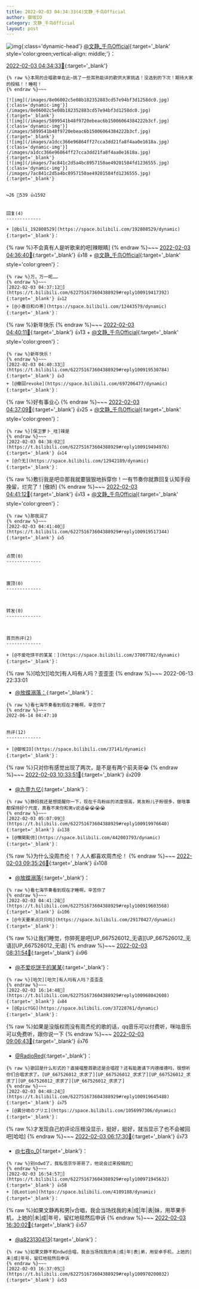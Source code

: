```yaml
---
title: 2022-02-03 04:34:33(4)文静_千鸟Official
author: 御坂IO
category: 文静_千鸟Official
layout: post
---
```


![img](/images/ac7482ed1b9a7f203dc68c0c4a77c488a27b108a.jpg){:class='dynamic-head'}
[@文静_千鸟Official](https://space.bilibili.com/667526012/dynamic){:target='_blank' style='color:green;vertical-align: middle;'}：

[2022-02-03 04:34:33🔗](https://t.bilibili.com/622751673604388929){:target='_blank'}

~~~
{% raw %}本周的合唱歌单在此~挑了一些耳熟能详的歌供大家挑选！没选到的下次！期待大家的投稿！！睡啦！
{% endraw %}~~~

[![img](/images/8e06002c5e08b182352883cd57e94bf3d1258dc0.jpg){:class='dynamic-img'}](/images/8e06002c5e08b182352883cd57e94bf3d1258dc0.jpg){:target='_blank'}
[![img](/images/5899541b48f9720ebeac6b15006064384222b3cf.jpg){:class='dynamic-img'}](/images/5899541b48f9720ebeac6b15006064384222b3cf.jpg){:target='_blank'}
[![img](/images/a1dcc366e96864ff27cca3dd21fa8f4aa0e1618a.jpg){:class='dynamic-img'}](/images/a1dcc366e96864ff27cca3dd21fa8f4aa0e1618a.jpg){:target='_blank'}
[![img](/images/7ac841c2d5a4bc8957150ae49201584fd1236555.jpg){:class='dynamic-img'}](/images/7ac841c2d5a4bc8957150ae49201584fd1236555.jpg){:target='_blank'}


↪️26 💬539 👍1592


回复(4)
-------------

+ [@bili_192808529](https://space.bilibili.com/192808529/dynamic){:target='_blank'}：
~~~
{% raw %}不会真有人是听歌来的吧[辣眼睛]
{% endraw %}~~~
[2022-02-03 04:36:40🔗](https://t.bilibili.com/622751673604388929#reply100919352000){:target='_blank'} 👍18
    + [@文静_千鸟Official](https://space.bilibili.com/667526012/dynamic){:target='_blank' style='color:green'}：
~~~
{% raw %}万，万一呢……
{% endraw %}~~~
[2022-02-03 04:37:12🔗](https://t.bilibili.com/622751673604388929#reply100919417392){:target='_blank'} 👍12
+ [@小春日和の茶](https://space.bilibili.com/12443579/dynamic){:target='_blank'}：
~~~
{% raw %}新年快乐
{% endraw %}~~~
[2022-02-03 04:40:11🔗](https://t.bilibili.com/622751673604388929#reply100919435760){:target='_blank'} 👍13
    + [@文静_千鸟Official](https://space.bilibili.com/667526012/dynamic){:target='_blank' style='color:green'}：
~~~
{% raw %}新年快乐！
{% endraw %}~~~
[2022-02-03 04:40:33🔗](https://t.bilibili.com/622751673604388929#reply100919530784){:target='_blank'} 👍3
+ [@撤回revoke](https://space.bilibili.com/697206477/dynamic){:target='_blank'}：
~~~
{% raw %}好有事业心
{% endraw %}~~~
[2022-02-03 04:37:09🔗](https://t.bilibili.com/622751673604388929#reply100919490144){:target='_blank'} 👍25
    + [@文静_千鸟Official](https://space.bilibili.com/667526012/dynamic){:target='_blank' style='color:green'}：
~~~
{% raw %}[保卫萝卜_哇]辣是
{% endraw %}~~~
[2022-02-03 04:38:02🔗](https://t.bilibili.com/622751673604388929#reply100919494976){:target='_blank'} 👍14
+ [@介无](https://space.bilibili.com/12942189/dynamic){:target='_blank'}：
~~~
{% raw %}敷衍我是吧😡那我就要狠狠地拆穿你！一有节奏你就靠回复认知手段挽留，烂完了！[傲娇]
{% endraw %}~~~
[2022-02-03 04:41:12🔗](https://t.bilibili.com/622751673604388929#reply100919602032){:target='_blank'} 👍13
    + [@文静_千鸟Official](https://space.bilibili.com/667526012/dynamic){:target='_blank' style='color:green'}：
~~~
{% raw %}那我润了
{% endraw %}~~~
[2022-02-03 04:41:40🔗](https://t.bilibili.com/622751673604388929#reply100919517344){:target='_blank'} 👍5


点赞(0)
-------------



置顶(0)
-------------



转发(0)
-------------



首页热评(2)
-------------

+ [@不爱吃饼干的某某：](https://space.bilibili.com/37007782/dynamic){:target='_blank'}：
~~~
{% raw %}[哈欠][哈欠]有人吗有人吗？歪歪歪
{% endraw %}~~~
2022-06-13 22:33:01
+ [@放蝶溺落：](https://space.bilibili.com/417359491/dynamic){:target='_blank'}：
~~~
{% raw %}看七海节奏看到现在才睡啊，辛苦你了
{% endraw %}~~~
2022-06-14 04:47:10


热评(12)
-------------

+ [@御坂IO](https://space.bilibili.com/37141/dynamic){:target='_blank'}：
~~~
{% raw %}只对你有感觉出现了两次，是不是有两个前夫哥😭
{% endraw %}~~~
[2022-02-03 10:33:51🔗](https://t.bilibili.com/622751673604388929#reply100933357472){:target='_blank'} 👍209
+ [@九壹九亿](https://space.bilibili.com/29755625/dynamic){:target='_blank'}：
~~~
{% raw %}静妈我还是想提醒你一下，现在千鸟粉丝的浓度很高，男友粉儿子粉很多，做啥事都保持好个尺度，真看不来你和男v说话😭😭😭😭
{% endraw %}~~~
[2022-02-03 05:07:09🔗](https://t.bilibili.com/622751673604388929#reply100919976640){:target='_blank'} 👍138
+ [@嘸関颩仴](https://space.bilibili.com/442003793/dynamic){:target='_blank'}：
~~~
{% raw %}为什么没周杰伦！？人人都喜欢周杰伦！
{% endraw %}~~~
[2022-02-03 09:35:26🔗](https://t.bilibili.com/622751673604388929#reply100928274160){:target='_blank'} 👍108
+ [@放蝶溺落](https://space.bilibili.com/417359491/dynamic){:target='_blank'}：
~~~
{% raw %}看七海节奏看到现在才睡啊，辛苦你了
{% endraw %}~~~
[2022-02-03 04:41:28🔗](https://t.bilibili.com/622751673604388929#reply100919603568){:target='_blank'} 👍106
+ [@今天要来点只只吗](https://space.bilibili.com/29170427/dynamic){:target='_blank'}：
~~~
{% raw %}让我们睡觉，你猝死是吧[UP_667526012_无语][UP_667526012_无语][UP_667526012_无语]
{% endraw %}~~~
[2022-02-03 08:31:54🔗](https://t.bilibili.com/622751673604388929#reply100924270544){:target='_blank'} 👍96
+ [@不爱吃饼干的某某](https://space.bilibili.com/37007782/dynamic){:target='_blank'}：
~~~
{% raw %}[哈欠][哈欠]有人吗有人吗？歪歪歪
{% endraw %}~~~
[2022-02-03 16:14:48🔗](https://t.bilibili.com/622751673604388929#reply100968042608){:target='_blank'} 👍84
+ [@EpicYGG](https://space.bilibili.com/37228761/dynamic){:target='_blank'}：
~~~
{% raw %}如果是没版权而没有周杰伦的歌的话，qq音乐可以付费听，咪咕音乐可以免费听，跟你说一下
{% endraw %}~~~
[2022-02-03 09:06:43🔗](https://t.bilibili.com/622751673604388929#reply100926327136){:target='_blank'} 👍76
+ [@RadioRed](https://space.bilibili.com/297131100/dynamic){:target='_blank'}：
~~~
{% raw %}歌回是什么形式的？直接唱整首歌还是合唱捏？还有能邀请下内德维德吗，很想听你们合唱求求了。[UP_667526012_求求了][UP_667526012_求求了][UP_667526012_求求了][UP_667526012_求求了][UP_667526012_求求了]
{% endraw %}~~~
[2022-02-03 04:48:24🔗](https://t.bilibili.com/622751673604388929#reply100919645488){:target='_blank'} 👍75
+ [@異分岐のプリエ](https://space.bilibili.com/1056997306/dynamic){:target='_blank'}：
~~~
{% raw %}才发现自己的评论压根没显示，挺好，挺好，就当显示了也不会被回吧[哈哈]
{% endraw %}~~~
[2022-02-03 06:17:30🔗](https://t.bilibili.com/622751673604388929#reply100920794752){:target='_blank'} 👍73
+ [@七夜o_0](https://space.bilibili.com/10001276/dynamic){:target='_blank'}：
~~~
{% raw %}别ndwd了，我私信京华哥哥了，他说会过来投稿的🥰
{% endraw %}~~~
[2022-02-03 16:54:57🔗](https://t.bilibili.com/622751673604388929#reply100971945632){:target='_blank'} 👍58
+ [@Leotion](https://space.bilibili.com/4109188/dynamic){:target='_blank'}：
~~~
{% raw %}如果文静再和男|v合唱，我会当场找我的未|成|年|表|妹，用苹果手机，上她的|未|成|年号，留红地毯然后申诉
{% endraw %}~~~
[2022-02-03 16:30:02🔗](https://t.bilibili.com/622751673604388929#reply100969412496){:target='_blank'} 👍57
+ [@a823130413](https://space.bilibili.com/46454923/dynamic){:target='_blank'}：
~~~
{% raw %}如果文静不和ndwd合唱，我会当场找我的未|成|年|表|弟，用安卓手机，上她的|未|成|年号，留红地毯然后申诉
{% endraw %}~~~
[2022-02-03 16:37:05🔗](https://t.bilibili.com/622751673604388929#reply100970200032){:target='_blank'} 👍53


